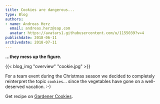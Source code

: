 ```yaml
---
title: Cookies are dangerous... 
type: Blog
authors: 
- name: Andreas Herz
  email: andreas.herz@sap.com
  avatar: https://avatars1.githubusercontent.com/u/1155039?v=4
publishdate: 2018-06-11
archivedate: 2018-07-11
---
```


**...they mess up the figure.**


{{< blog_img "overview" "cookie.jpg" >}}

For a team event during the Christmas season we decided to completely reinterpret the 
topic `cookies`... since the vegetables have gone on a well-deserved vacation. :-)



Get recipe on [Gardener Cookies](../readmore/cookies).